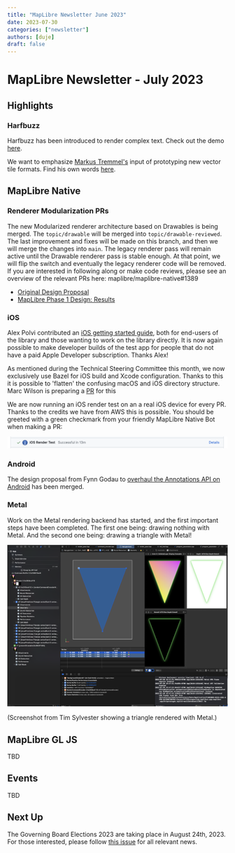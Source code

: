 ```yaml
---
title: "MapLibre Newsletter June 2023"
date: 2023-07-30
categories: ["newsletter"]
authors: [duje]
draft: false
---
```


# MapLibre Newsletter - July 2023

## Highlights

### Harfbuzz

Harfbuzz has been introduced to render complex text. Check out the demo [here](https://github.com/maplibre/maplibre-native/pull/1289).

We want to emphasize [Markus Tremmel's](https://github.com/mactrem) input of prototyping new vector tile formats. Find his own words [here](https://github.com/mactrem/cov-tiles/discussions/6).

## MapLibre Native

### Renderer Modularization PRs

The new Modularized renderer architecture based on Drawables is being merged. The `topic/drawable` will be merged into `topic/drawable-reviewed`. The last improvement and fixes will be made on this branch, and then we will merge the changes into `main`. The legacy renderer pass will remain active until the Drawable renderer pass is stable enough. At that point, we will flip the switch and eventually the legacy renderer code will be removed. If you are interested in following along or make code reviews, please see an overview of the relevant PRs here: maplibre/maplibre-native#1389

- [Original Design Proposal](https://github.com/maplibre/maplibre-native/blob/main/design-proposals/2022-10-27-rendering-modularization.md)
- [MapLibre Phase 1 Design: Results](https://docs.google.com/document/d/1QtsUgDyD-Rt1McvJFz7HbHvEKli3tRVfxdW7fLDF-g8/edit#heading=h.dwpgby211stb)

### iOS

Alex Polvi contributed an [iOS getting started guide](https://github.com/maplibre/maplibre-native/blob/main/platform/ios/README.md), both for end-users of the library and those wanting to work on the library directly. It is now again possible to make developer builds of the test app for people that do not have a paid Apple Developer subscription. Thanks Alex!

As mentioned during the Technical Steering Committee this month, we now exclusively use Bazel for iOS build and Xcode configuration. Thanks to this it is possible to 'flatten' the confusing macOS and iOS directory structure. Marc Wilson is preparing a [PR](https://github.com/maplibre/maplibre-native/pull/1393) for this

We are now running an iOS render test on an a real iOS device for every PR. Thanks to the credits we have from AWS this is possible. You should be greeted with a green checkmark from your friendly MapLibre Native Bot when making a PR:

<img src="ios-render-test.png">

### Android

The design proposal from Fynn Godau to [overhaul the Annotations API on Android](https://github.com/maplibre/maplibre-native/blob/main/design-proposals/2023-06-17-android-annotations.md) has been merged.


### Metal

Work on the Metal rendering backend has started, and the first important steps have been completed. The first one being: drawing nothing with Metal. And the second one being: drawing a triangle with Metal!

<img src="triangle-metal.png">

(Screenshot from Tim Sylvester showing a triangle rendered with Metal.)

## MapLibre GL JS

TBD

## Events

TBD

## Next Up

The Governing Board Elections 2023 are taking place in August 24th, 2023. For those interested, please follow [this issue](https://github.com/maplibre/maplibre/issues/298) for all relevant news.
